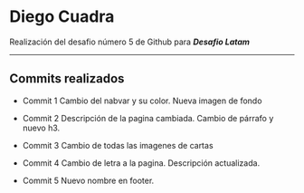 # Diego Cuadra

Realización del desafio número 5 de Github para **_Desafio Latam_**

---

## Commits realizados

- Commit 1
  Cambio del nabvar y su color.
  Nueva imagen de fondo

- Commit 2
  Descripción de la pagina cambiada.
  Cambio de párrafo y nuevo h3.

- Commit 3
  Cambio de todas las imagenes de cartas

- Commit 4
  Cambio de letra a la pagina.
  Descripción actualizada.

- Commit 5
  Nuevo nombre en footer.
